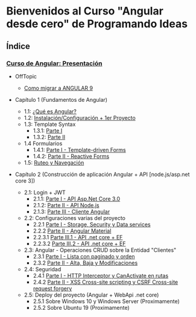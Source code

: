 # Bienvenidos al Curso "Angular desde cero" de Programando Ideas

## Índice
  ### [Curso de Angular: Presentación](https://youtu.be/HTrsaCN3-uk)
  
* OffTopic
  * [Como migrar a ANGULAR 9](https://youtu.be/SjN64hTByo0)
* Capítulo 1 (Fundamentos de Angular)
  * 1.1: [¿Qué es Angular?](https://youtu.be/WT-fi0rrh4o)
  * 1.2: [Instalación/Configuración + 1er Proyecto](https://youtu.be/gYA9xmnf0oY)
  * 1.3: Template Syntax
    * 1.3.1: [Parte I](https://youtu.be/nVg_qh64kCA)
    * 1.3.2: [Parte II](https://youtu.be/S61lUEC55Io)
  * 1.4 Formularios
    * 1.4.1: [Parte I - Template-driven Forms](https://youtu.be/IsmxfBL2Mh0)
    * 1.4.2: [Parte II - Reactive Forms](https://youtu.be/BOaaOSa9KF8)
  * 1.5: [Ruteo y Navegación](https://youtu.be/JbtvuQDKvOU)
  
* Capítulo 2 (Construcción de aplicación Angular + API [node.js/asp.net core 3])
  * 2.1: Login + JWT
    * 2.1.1: [Parte I - API Asp.Net Core 3.0](https://youtu.be/qyFQO8n-OGk)
    * 2.1.2: [Parte II - API Node.js](https://youtu.be/oKI6JVJQeYk)
    * 2.1.3: [Parte III - Cliente Angular](https://youtu.be/1BYDxq0S-WQ)
  * 2.2: Configuraciones varias del proyecto
    * 2.2.1 [Parte I - Storage, Security y Data services](https://youtu.be/kglCVd9Sf00)
    * 2.2.2 [Parte II - Angular Material](https://youtu.be/vLnA9uu7fOE)
    * 2.2.3.1 [Parte III.1 - API .net core + EF](https://youtu.be/LnxXh_G3qdA)
    * 2.2.3.2 [Parte III.2 - API .net core + EF](https://youtu.be/E3MsbWd2j-8)
  * 2.3: Angular - Operaciones CRUD sobre la Entidad "Clientes"
    * 2.3.1 [Parte I - Lista con paginado y orden](https://youtu.be/4sE8yalPsQ0)
    * 2.3.2 [Parte II - Alta, Baja y Modificaciones](https://youtu.be/AFU8tNEN5rc)
  * 2.4: Seguridad
    * 2.4.1 [Parte I - HTTP Interceptor y CanActivate en rutas](https://youtu.be/cO0lL49TV8Y)
    * 2.4.2 [Parte II - XSS Cross-site scripting y CSRF Cross-site request forgery](https://youtu.be/qgoxoqiwdbQ)
  * 2.5: Deploy del proyecto (Angular + WebApi .net core)
    * 2.5.1 Sobre Windows 10 y Windows Server (Proximamente)
    * 2.5.2 Sobre Ubuntu 19 (Proximamente)

 
